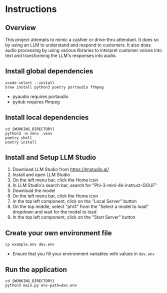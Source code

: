# Instructions

## Overview
This project attempts to mimic a cashier or drive-thru attendant. It does so by using an LLM to understand and respond to customers. It also does audio processing by using various libraries to interpret customer voices into text and transforming the LLM's responses into audio.

## Install global dependencies
```
xcode-select --install
brew install python3 poetry portaudio ffmpeg
```
* pyaudio requires portaudio
* pydub requires ffmpeg

## Install local dependencies
```
cd {WORKING_DIRECTORY}
python3 -m venv .venv
poetry shell
poetry install
```

## Install and Setup LLM Studio
1. Download LLM Studio from https://lmstudio.ai/
2. Install and open LLM Studio
3. On the left menu bar, click the Home icon
4. In LLM Studio's search bar, search for "Phi-3-mini-4k-instruct-GGUF"
5. Download the model
6. On the left menu bar, click the Home icon
7. In the top left component, click on the "Local Server" button
8. On the top middle, select "phi3" from the "Select a model to load" dropdown and wait for the model to load
9. In the top left component, click on the "Start Server" button

## Create your own environment file
```
cp example.env dev.env
```
* Ensure that you fill your environment variables with values in `dev.env`

## Run the application
```
cd {WORKING_DIRECTORY}
python3 main.py env-path=dev.env
```